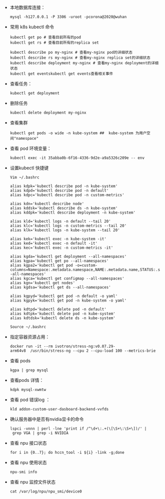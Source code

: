 
* 本地数据库连接：

    `mysql -h127.0.0.1 -P 3306 -uroot -pcorona@2020@wuhan`

* 常用 k8s kubectl 命令

    ```   
    kubectl get po # 查看目前所有的pod
    kubectl get rs # 查看目前所有的replica set

    kubectl describe po my-nginx # 查看my-nginx pod的详细状态
    kubectl describe rs my-nginx # 查看my-nginx replica set的详细状态
    kubectl describe deployment my-nginx # 查看my-nginx deployment的详细状态
    kubectl get eventskubectl get events查看相关事件
    ```

* 查看任务：

    `kubectl get deployment`

* 删除任务

    `kubectl delete deployment my-nginx ` 

* 查看集群

    `kubectl get pods -o wide -n kube-system ##  kube-system 为用户空间"namespace"`

* 查看 pod 环境变量：

    `kubectl exec -it 35abba0b-6f16-4336-9d2e-a9a5326c209e -- env`


* 设置kubectl 快捷键
    ```
    Vim ~/.bashrc

    alias kdpk='kubectl describe pod -n kube-system'
    alias kdpd='kubectl describe pod -n default'
    alias kdpc='kubectl describe pod -n custom-metrics'

    alias kdn='kubectl describe node'
    alias kddsk='kubectl describe ds -n kube-system'
    alias kddpk='kubectl describe deployment -n kube-system'

    alias kld='kubectl logs -n default --tail 20'
    alias klc='kubectl logs -n custom-metrics --tail 20'
    alias klk='kubectl logs -n kube-system --tail 20'

    alias kek='kubectl exec -n kube-system -it' 
    alias ked='kubectl exec -n default -it'  
    alias kec='kubectl exec -n custom-metrics -it' 

    alias kgda='kubectl get deployment --all-namespaces'
    alias kgpa='kubectl get po --all-namespaces'
    alias kgpa2='kubectl get pod -o=custom-columns=Namespace:.metadata.namespace,NAME:.metadata.name,STATUS:.status.phase,NODE:.spec.nodeName --all-namespaces'
    alias kgca='kubectl get configmap --all-namespaces'
    alias kgn='kubectl get nodes'
    alias kgdsa='kubectl get ds --all-namespaces'

    alias kgpyd='kubectl get pod -n default -o yaml'
    alias kgpyk='kubectl get pod -n kube-system -o yaml'

    alias kdtpd='kubectl delete pod -n default'
    alias kdtpk='kubectl delete pod -n kube-system'
    alias kdtdsk='kubectl delete ds -n kube-system'

    Source ~/.bashrc
    ```

* 指定容器资源占用：

    `docker run -it --rm ivotron/stress-ng:v0.07.29-arm64v8  /usr/bin/stress-ng --cpu 2 --cpu-load 100 --metrics-brie`

* 查看 pods

    `kgpa | grep mysql`

* 查看pods 详情： 

    `kdpk mysql-xwmtw`

* 查看 pod 错误log ：

    `kld addon-custom-user-dasboard-backend-vvfds`

* 确认服务器中是否有nvidia显卡的命令

    `lspci -vnnn | perl -lne 'print if /^\d+\:.+(\[\S+\:\S+\])/' | grep VGA | grep -i NVIDIA`

* 查看 npu 接口状态

    `for i in {0..7}; do hccn_tool -i ${i} -link -g;done`

* 查看 npu 使用状态

    `npu-smi info`

* 查看 npu 监控文件状态

    `cat /var/log/npu/npu_smi/device0`
